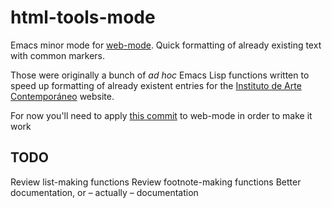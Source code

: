 # html-tools-mode
Emacs minor mode for [web-mode](https://github.com/fxbois/web-mode).
Quick formatting of already existing text with common markers.

Those were originally a bunch of *ad hoc* Emacs Lisp functions written to speed up formatting of already existent entries for the [Instituto de Arte Contemporáneo](http://iac.org.es) website.

For now you'll need to apply [this commit](https://github.com/muihlinn/web-mode/commit/aceb7acd75cd06fa7a2793d7017fff305481316b) to web-mode in order to make it work

## TODO
Review list-making functions
Review footnote-making functions
Better documentation, or – actually – documentation
